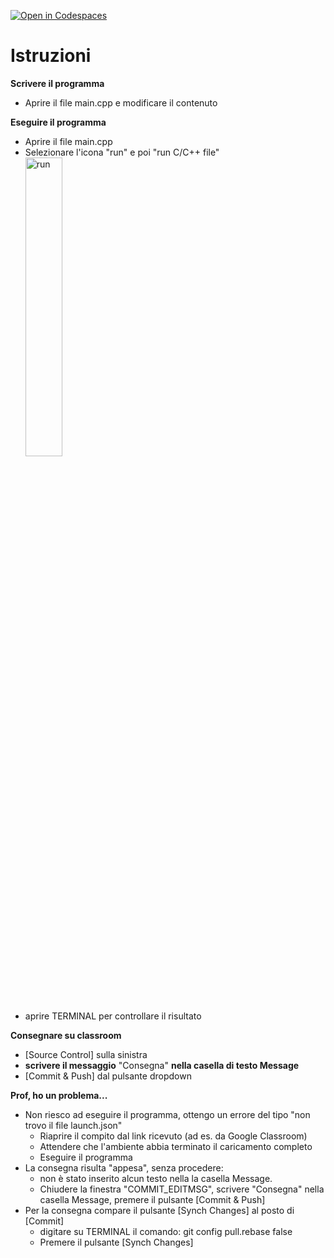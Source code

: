[![Open in Codespaces](https://classroom.github.com/assets/launch-codespace-2972f46106e565e64193e422d61a12cf1da4916b45550586e14ef0a7c637dd04.svg)](https://classroom.github.com/open-in-codespaces?assignment_repo_id=17925870)
# Istruzioni
**Scrivere il programma**
- Aprire il file main.cpp e modificare il contenuto

**Eseguire il programma**
- Aprire il file main.cpp
- Selezionare l'icona "run" e poi "run C/C++ file"<br/>
<img alt="run" src="_doc/run.png" width="35%" /><br/>
- aprire TERMINAL per controllare il risultato

**Consegnare su classroom**
- [Source Control] sulla sinistra
- **scrivere il messaggio** "Consegna" **nella casella di testo Message**
- [Commit & Push] dal pulsante dropdown

**Prof, ho un problema...**
- Non riesco ad eseguire il programma, ottengo un errore del tipo "non trovo il file launch.json"
   - Riaprire il compito dal link ricevuto (ad es. da Google Classroom)
   - Attendere che l'ambiente abbia terminato il caricamento completo
   - Eseguire il programma
- La consegna risulta "appesa", senza procedere:
   - non è stato inserito alcun testo nella la casella Message.
   - Chiudere la finestra "COMMIT_EDITMSG", scrivere "Consegna" nella casella Message, premere il pulsante [Commit & Push]
- Per la consegna compare il pulsante [Synch Changes] al posto di [Commit]
   - digitare su TERMINAL il comando: git config pull.rebase false
   - Premere il pulsante [Synch Changes]

